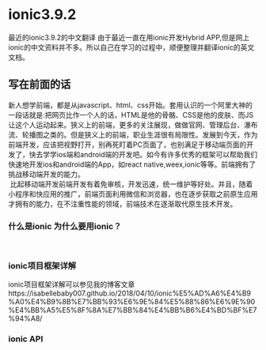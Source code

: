 # ionic3.9.2
最近的ionic3.9.2的中文翻译
由于最近一直在用ionic开发Hybrid APP,但是网上ionic的中文资料并不多。所以自己在学习的过程中，顺便整理并翻译ionic的英文文档。
## 写在前面的话
  新人想学前端，都是从javascript、html、css开始。套用认识的一个阿里大神的一段话就是:把网页比作一个人的话，HTML是他的骨骼、CSS是他的皮肤、而JS让这个人运动起来。狭义上的前端，更多的关注展现，做做官网、管理后台、瀑布流、轮播图之类的。但是狭义上的前端，职业生涯很有局限性。发展到今天，作为前端开发，应该把视野打开，别再死盯着PC页面了，也别满足于移动端页面的开发了，快去学学ios端和android端的开发吧。如今有许多优秀的框架可以帮助我们快速地开发ios和android端的App，如react  native,weex,ionic等等。前端拥有了挑战移动端开发的能力。  
  比起移动端开发前端开发有着免审核，开发迅速，统一维护等好处。并且，随着小程序和快应用的推广，前端页面利用微信和浏览器，也在逐步获取之前原生应用才拥有的能力，在不注重性能的领域，前端技术在逐渐取代原生技术开发。
### 什么是ionic 为什么要用ionic？
  
### ionic项目框架详解
ionic项目框架详解可以参见我的博客文章https://isabellebaby007.github.io/2018/04/10/ionic%E5%AD%A6%E4%B9%A0%E4%B9%8B%E7%BB%93%E6%9E%84%E5%88%86%E6%9E%90%E4%BB%A5%E5%8F%8A%E7%BB%84%E4%BB%B6%E4%BD%BF%E7%94%A8/
### ionic API
